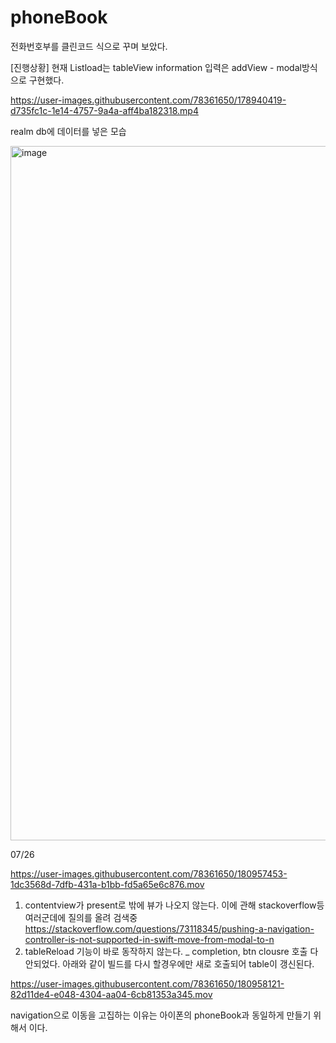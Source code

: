 # phoneBook
전화번호부를 클린코드 식으로 꾸며 보았다.


[진행상황]
현재
Listload는 tableView
information 입력은 addView - modal방식으로 구현했다.



https://user-images.githubusercontent.com/78361650/178940419-d735fc1c-1e14-4757-9a4a-aff4ba182318.mp4

realm db에 데이터를 넣은 모습

<img width="1111" alt="image" src="https://user-images.githubusercontent.com/78361650/179462955-5385d0ac-6c9a-4b67-b5ca-42c1757bb6c1.png">


07/26 


https://user-images.githubusercontent.com/78361650/180957453-1dc3568d-7dfb-431a-b1bb-fd5a65e6c876.mov




1. contentview가 present로 밖에 뷰가 나오지 않는다.
이에 관해 stackoverflow등 여러군데에 질의를 올려 검색중
https://stackoverflow.com/questions/73118345/pushing-a-navigation-controller-is-not-supported-in-swift-move-from-modal-to-n
2. tableReload 기능이 바로 동작하지 않는다.
_ completion, btn clousre 호출 다안되었다.
아래와 같이 빌드를 다시 할경우에만 새로 호출되어 table이 갱신된다.


https://user-images.githubusercontent.com/78361650/180958121-82d11de4-e048-4304-aa04-6cb81353a345.mov

navigation으로 이동을 고집하는 이유는 아이폰의 phoneBook과 동일하게 만들기 위해서 이다.


